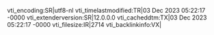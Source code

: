 vti_encoding:SR|utf8-nl
vti_timelastmodified:TR|03 Dec 2023 05:22:17 -0000
vti_extenderversion:SR|12.0.0.0
vti_cacheddtm:TX|03 Dec 2023 05:22:17 -0000
vti_filesize:IR|2714
vti_backlinkinfo:VX|
